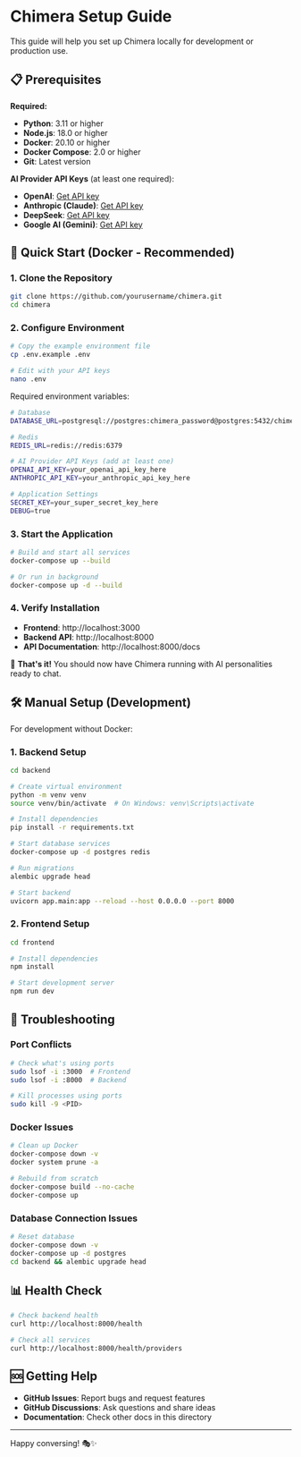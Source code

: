 # Chimera Setup Guide

This guide will help you set up Chimera locally for development or production use.

## 📋 Prerequisites

**Required:**
- **Python**: 3.11 or higher
- **Node.js**: 18.0 or higher
- **Docker**: 20.10 or higher
- **Docker Compose**: 2.0 or higher
- **Git**: Latest version

**AI Provider API Keys** (at least one required):
- **OpenAI**: [Get API key](https://platform.openai.com/api-keys)
- **Anthropic (Claude)**: [Get API key](https://console.anthropic.com/)
- **DeepSeek**: [Get API key](https://platform.deepseek.com/)
- **Google AI (Gemini)**: [Get API key](https://makersuite.google.com/app/apikey)

## 🚀 Quick Start (Docker - Recommended)

### 1. Clone the Repository
```bash
git clone https://github.com/yourusername/chimera.git
cd chimera
```

### 2. Configure Environment
```bash
# Copy the example environment file
cp .env.example .env

# Edit with your API keys
nano .env
```

Required environment variables:
```bash
# Database
DATABASE_URL=postgresql://postgres:chimera_password@postgres:5432/chimera

# Redis
REDIS_URL=redis://redis:6379

# AI Provider API Keys (add at least one)
OPENAI_API_KEY=your_openai_api_key_here
ANTHROPIC_API_KEY=your_anthropic_api_key_here

# Application Settings
SECRET_KEY=your_super_secret_key_here
DEBUG=true
```

### 3. Start the Application
```bash
# Build and start all services
docker-compose up --build

# Or run in background
docker-compose up -d --build
```

### 4. Verify Installation
- **Frontend**: http://localhost:3000
- **Backend API**: http://localhost:8000
- **API Documentation**: http://localhost:8000/docs

🎉 **That's it!** You should now have Chimera running with AI personalities ready to chat.

## 🛠️ Manual Setup (Development)

For development without Docker:

### 1. Backend Setup
```bash
cd backend

# Create virtual environment
python -m venv venv
source venv/bin/activate  # On Windows: venv\Scripts\activate

# Install dependencies
pip install -r requirements.txt

# Start database services
docker-compose up -d postgres redis

# Run migrations
alembic upgrade head

# Start backend
uvicorn app.main:app --reload --host 0.0.0.0 --port 8000
```

### 2. Frontend Setup
```bash
cd frontend

# Install dependencies
npm install

# Start development server
npm run dev
```

## 🐛 Troubleshooting

### Port Conflicts
```bash
# Check what's using ports
sudo lsof -i :3000  # Frontend
sudo lsof -i :8000  # Backend

# Kill processes using ports
sudo kill -9 <PID>
```

### Docker Issues
```bash
# Clean up Docker
docker-compose down -v
docker system prune -a

# Rebuild from scratch
docker-compose build --no-cache
docker-compose up
```

### Database Connection Issues
```bash
# Reset database
docker-compose down -v
docker-compose up -d postgres
cd backend && alembic upgrade head
```

## 📊 Health Check
```bash
# Check backend health
curl http://localhost:8000/health

# Check all services
curl http://localhost:8000/health/providers
```

## 🆘 Getting Help

- **GitHub Issues**: Report bugs and request features
- **GitHub Discussions**: Ask questions and share ideas
- **Documentation**: Check other docs in this directory

---

Happy conversing! 🎭✨